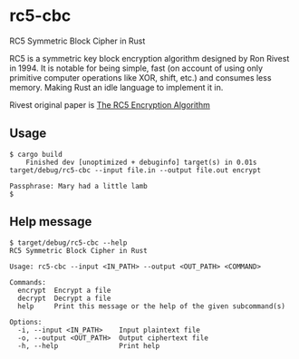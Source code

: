 # rc5-cbc
RC5 Symmetric Block Cipher in Rust

RC5 is a symmetric key block encryption algorithm designed by Ron Rivest in 1994. It is
notable for being simple, fast (on account of using only primitive computer operations
like XOR, shift, etc.) and consumes less memory.  Making Rust an idle language to
implement it in.

Rivest original paper is [The RC5 Encryption Algorithm](https://people.csail.mit.edu/rivest/pubs/Riv94.pdf)

## Usage
```
$ cargo build                                                                  
    Finished dev [unoptimized + debuginfo] target(s) in 0.01s
target/debug/rc5-cbc --input file.in --output file.out encrypt

Passphrase: Mary had a little lamb
$
```

## Help message
```
$ target/debug/rc5-cbc --help
RC5 Symmetric Block Cipher in Rust

Usage: rc5-cbc --input <IN_PATH> --output <OUT_PATH> <COMMAND>

Commands:
  encrypt  Encrypt a file
  decrypt  Decrypt a file
  help     Print this message or the help of the given subcommand(s)

Options:
  -i, --input <IN_PATH>    Input plaintext file
  -o, --output <OUT_PATH>  Output ciphertext file
  -h, --help               Print help
```
